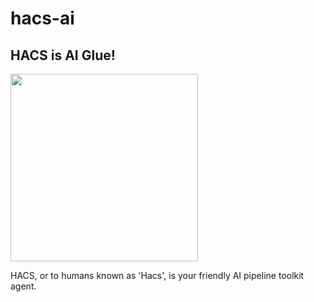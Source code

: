 # hacs-ai
## HACS is AI Glue!

<img height = "300" src= "https://github.com/user-attachments/assets/f0b297f2-ed06-40ef-b73f-b28188b3a4b5">

HACS, or to humans known as 'Hacs', is your friendly AI pipeline toolkit agent. 
